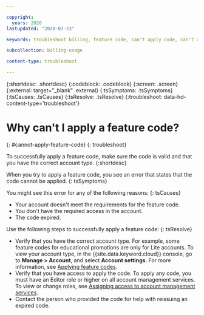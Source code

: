 ```yaml
---

copyright:
  years: 2020
lastupdated: "2020-07-23"

keywords: troubleshoot billing, feature code, can't apply code, can't apply feature code, lite account, trial account

subcollection: billing-usage

content-type: troubleshoot

---
```


{:shortdesc: .shortdesc}
{:codeblock: .codeblock}
{:screen: .screen}
{:external: target="_blank" .external}
{:tsSymptoms: .tsSymptoms}
{:tsCauses: .tsCauses}
{:tsResolve: .tsResolve}
{:troubleshoot: data-hd-content-type='troubleshoot'}

# Why can't I apply a feature code?
{: #cannot-apply-feature-code}
{: troubleshoot}

To successfully apply a feature code, make sure the code is valid and that you have the correct account type. 
{:shortdesc}

When you try to apply a feature code, you see an error that states that the code cannot be applied.
{: tsSymptoms}

You might see this error for any of the following reasons:
{: tsCauses}

- Your account doesn't meet the requirements for the feature code.
- You don't have the required access in the account. 
- The code expired.

Use the following steps to successfully apply a feature code: 
{: tsResolve}
- Verify that you have the correct account type. For example, some feature codes for educational promotions are only for Lite accounts. To view your account type, in the {{site.data.keyword.cloud}} console, go to **Manage > Account**, and select **Account settings**. For more information, see [Applying feature codes](/docs/account?topic=account-codes).
- Verify that you have access to apply the code. To apply any code, you must have an Editor role or higher on all account management services. To view or change roles, see [Assigning access to account management services](/docs/account?topic=account-account-services).
- Contact the person who provided the code for help with reissuing an expired code.
